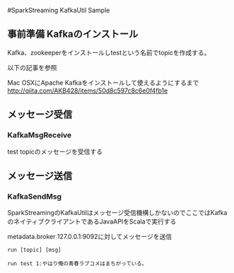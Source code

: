 #SparkStreaming KafkaUtil Sample

## 事前準備 Kafkaのインストール

Kafka、zookeeperをインストールしtestという名前でtopicを作成する。

以下の記事を参照

Mac OSXにApache Kafkaをインストールして使えるようにするまで
http://qiita.com/AKB428/items/50d8c597c8c6e0f4fb1e

## メッセージ受信

### KafkaMsgReceive

test topicのメッセージを受信する

## メッセージ送信

### KafkaSendMsg

SparkStreamingのKafkaUtilはメッセージ受信機構しかないのでここではKafkaのネイティブクライアントであるJavaAPIをScalaで実行する

metadata.broker 127.0.0.1:9092に対してメッセージを送信

``run [topic] [msg]``

``run test 1:やはり俺の青春ラブコメはまちがっている。``
